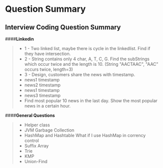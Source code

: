 Question Summary
===================

Interview Coding Question Summary
---------------------------------

####**Linkedin**

> - 1 - Two linked list, maybe there is cycle in the linkedlist. Find if they have intersection.
> - 2 - String contains only 4 char, A, T, C, G. Find the subStrings which occur twice and the length is 10. (String "AACTAAC", "AAC" occurs twice, length=3)
> - 3 - Design, customers share the news with timestamp.
> - news1   timestamp
> - news2   timestamp
> - news1   timestamp
> - news3   timestamp
> - Find most popular 10 news in the last day. Show the most popular news in a certain hour. 

####**General Questions** 

> - Helper class
> - JVM Garbage Collection
> - HashMap and Hashtable  What if I use HashMap in corrency control
> - Suffix Array 
> - Trie
> - KMP
> - Union-Find
